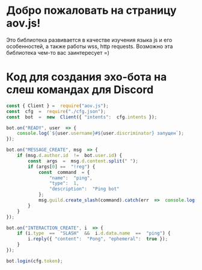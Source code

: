 # Добро пожаловать на страницу aov.js!

Это библиотека развивается в качестве изучения языка js и его особенностей, а также работы wss, http requests. Возможно эта библиотека чем-то вас заинтересует =)


# Код для создания эхо-бота на слеш командах для Discord

```js
const { Client } =  require("aov.js");
const  cfg  =  require("./cfg.json");
const  bot  =  new  Client({ "intents":  cfg.intents });

bot.on("READY", user  => {
	console.log(`${user.username}#${user.discriminator} запущен`);
});

bot.on("MESSAGE_CREATE", msg  => {
	if (msg.d.author.id  !=  bot.user.id) {
		const  args  =  msg.d.content.split(" ");
		if (args[0] ==  "!reg") {
			const  command  = {
				"name":  "ping",
				"type":  1,
				"description":  "Ping bot"
			};
			msg.guild.create_slash(command).catch(err  =>  console.log(err));
		}
	}
});

bot.on("INTERACTION_CREATE", i  => {
	if (i.type  ==  "SLASH"  &&  i.d.data.name  ==  "ping") {
		i.reply({ "content":  "Pong", "ephemeral":  true });
	}
});

bot.login(cfg.token);
```
